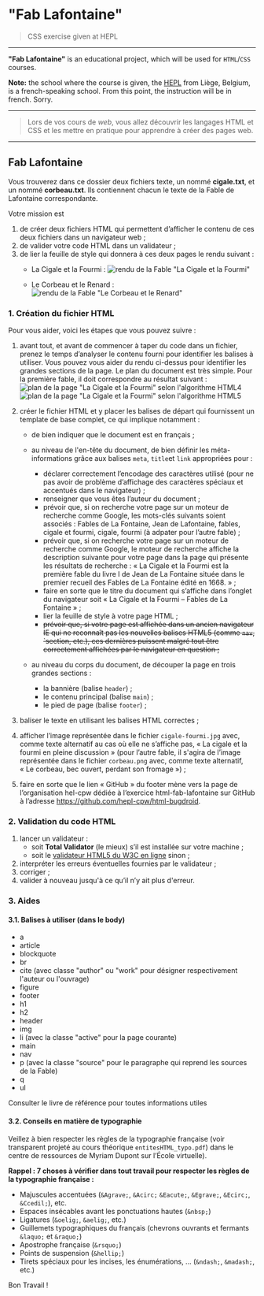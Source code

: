 # "Fab Lafontaine"

> CSS exercise given at HEPL

* * *

**"Fab Lafontaine"** is an educational project, which will be used for `HTML`/`CSS` courses.

**Note:** the school where the course is given, the [HEPL](http://www.provincedeliege.be/hauteecole) from Liège, Belgium, is a french-speaking school. From this point, the instruction will be in french. Sorry.

* * *

> Lors de vos cours de *web*, vous allez découvrir les langages HTML et CSS et les mettre en pratique pour apprendre à créer des pages web.  

* * *

## Fab Lafontaine

Vous trouverez dans ce dossier deux fichiers texte, un nommé **cigale.txt**, et un nommé **corbeau.txt**. Ils contiennent chacun le texte de la Fable de Lafontaine correspondante.  

Votre mission est

1. de créer deux fichiers HTML qui permettent d’afficher le contenu de ces deux fichiers dans un navigateur web&nbsp;;
2. de valider votre code HTML dans un validateur&nbsp;; 
3. de lier la feuille de style qui donnera à ces deux pages le rendu suivant&nbsp;:
	* La Cigale et la Fourmi :
![rendu de la Fable "La Cigale et la Fourmi"](./rendu-cigale.png)

	* Le Corbeau et le Renard :
![rendu de la Fable "Le Corbeau et le Renard"](./rendu-corbeau.png)

### 1. Création du fichier HTML

Pour vous aider, voici les étapes que vous pouvez suivre&nbsp;:

1. avant tout, et avant de commencer à taper du code dans un fichier, prenez le temps d’analyser le contenu fourni pour identifier les balises à utiliser. Vous pouvez vous aider du rendu ci-dessus pour identifier les grandes sections de la page. Le plan du document est très simple. Pour la première fable, il doit correspondre au résultat suivant&nbsp;:  
![plan de la page "La Cigale et la Fourmi" selon l'algorithme HTML4](./cigale-headings.png)
![plan de la page "La Cigale et la Fourmi" selon l'algorithme HTML5](./cigale-html5Outline.png) 

2. créer le fichier HTML et y placer les balises de départ qui fournissent un template de base complet, ce qui implique notamment :
	- de bien indiquer que le document est en français&nbsp;;
	- au niveau de l'en-tête du document, de bien définir les méta-informations grâce aux balises `meta`, `title`et `link` appropriées pour&nbsp;: 
	    * déclarer correctement l’encodage des caractères utilisé (pour ne pas avoir de problème d’affichage des caractères spéciaux et accentués dans le navigateur)&nbsp;;
	    * renseigner que vous êtes l’auteur du document&nbsp;;
	    * prévoir que, si on recherche votre page sur un moteur de recherche comme Google, les mots-clés suivants soient associés&nbsp;: Fables de La Fontaine, Jean de Lafontaine, fables, cigale et fourmi, cigale, fourmi (à adpater pour l’autre fable)&nbsp;;
	    * prévoir que, si on recherche votre page sur un moteur de recherche comme Google, le moteur de recherche affiche la description suivante pour votre page dans la page qui présente les résultats de recherche&nbsp;: «&nbsp;La Cigale et la Fourmi est la première fable du livre I de Jean de La Fontaine située dans le premier recueil des Fables de La Fontaine édité en 1668.&nbsp;»&nbsp;;
	    * faire en sorte que le titre du document qui s’affiche dans l’onglet du navigateur soit «&nbsp;La Cigale et la Fourmi – Fables de La Fontaine&nbsp;»&nbsp;;
	    * lier la feuille de style à votre page HTML&nbsp;;
	    * ~~prévoir que, si votre page est affichée dans un ancien navigateur IE qui ne reconnaît pas les nouvelles balises HTML5 (comme `nav`, `section, etc.), ces dernières puissent malgré tout être correctement affichées par le navigateur en question&nbsp;;~~
	    	    
	- au niveau du corps du document, de découper la page en trois grandes sections :
	 	 * la bannière (balise `header`)&nbsp;;
	 	 * le contenu principal (balise `main`)&nbsp;;
	 	 * le pied de page (balise `footer`)&nbsp;;
    
3. baliser le texte en utilisant les balises HTML correctes&nbsp;;

4. afficher l’image représentée dans le fichier `cigale-fourmi.jpg` avec, comme texte alternatif au cas où elle ne s’affiche pas, «&nbsp;La cigale et la fourmi en pleine discussion&nbsp;» (pour l’autre fable, il s'agira de l’image représentée dans le fichier `corbeau.png` avec, comme texte alternatif, «&nbsp;Le corbeau, bec ouvert, perdant son fromage&nbsp;»)&nbsp;;

5. faire en sorte que le lien «&nbsp;GitHub&nbsp;» du footer mène vers la page de l’organisation hel-cpw dédiée à l’exercice html-fab-lafontaine sur GitHub à l’adresse https://github.com/hepl-cpw/html-bugdroid.

### 2. Validation du code HTML

1. lancer un validateur&nbsp;:
    - soit **Total Validator** (le mieux) s’il est installée sur votre machine&nbsp;;
    - soit le [validateur HTML5 du W3C en ligne](https://validator.w3.org/#validate_by_upload) sinon&nbsp;;
2. interpréter les erreurs éventuelles fournies par le validateur&nbsp;;
3. corriger&nbsp;;
4. valider à nouveau jusqu'à ce qu’il n’y ait plus d'erreur.  

### 3. Aides 

#### 3.1. Balises à utiliser (dans le body)

- a
- article
- blockquote
- br
- cite (avec classe "author" ou "work" pour désigner respectivement l'auteur ou l'ouvrage)
- figure
- footer
- h1
- h2
- header
- img
- li (avec la classe "active" pour la page courante)
- main
- nav
- p (avec la classe "source" pour le paragraphe qui reprend les sources de la Fable)
- q
- ul

Consulter le livre de référence pour toutes informations utiles

#### 3.2. Conseils en matière de typographie

Veillez à bien respecter les règles de la typographie française (voir transparent projeté au cours théorique `entitesHTML_typo.pdf`) dans le centre de ressources de Myriam Dupont sur l’École virtuelle).

**Rappel : 7 choses à vérifier dans tout travail pour respecter les règles de la typographie française&nbsp;:**

 - Majuscules accentuées (`&Agrave;`, `&Acirc;` `&Eacute;`, `&Egrave;`, `&Ecirc;`, `&Ccedil;`), etc.
 - Espaces insécables avant les ponctuations hautes (`&nbsp;`)
 - Ligatures (`&oelig;`, `&aelig;`, etc.)
 - Guillemets typographiques du français (chevrons ouvrants et fermants `&laquo;` et `&raquo;`)
 - Apostrophe française (`&rsquo;`)
 - Points de suspension (`&hellip;`)
 - Tirets spéciaux pour les incises, les énumérations, … (`&ndash;`, `&madash;`, etc.)   

Bon Travail !
